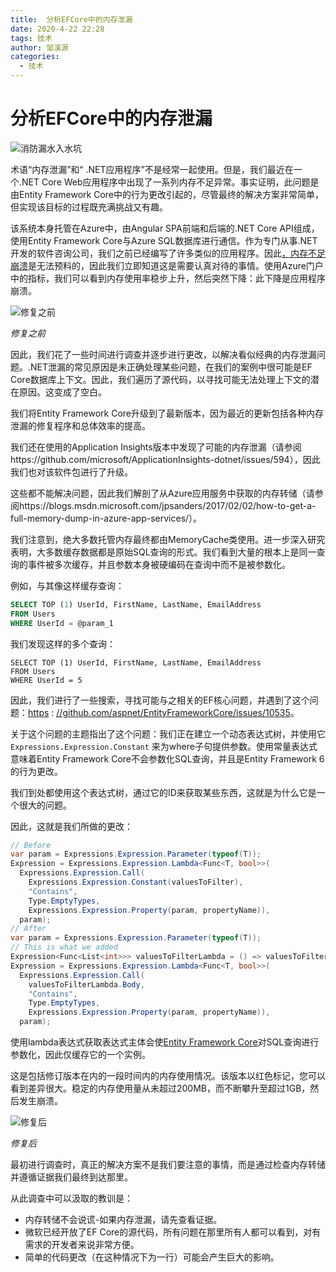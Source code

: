 ```yaml
---
title:  分析EFCore中的内存泄漏
date: 2020-4-22 22:28
tags: 技术
author: 邹溪源
categories:
  - 技术
---
```

# 分析EFCore中的内存泄漏

 ![消防漏水入水坑](https://dzone.com/storage/temp/12517247-pic-fire-house-leaking-water-into-puddle.jpg) 

术语“内存泄漏”和“ .NET应用程序”不是经常一起使用。但是，我们最近在一个.NET Core Web应用程序中出现了一系列内存不足异常。事实证明，此问题是由Entity Framework Core中的行为更改引起的，尽管最终的解决方案非常简单，但实现该目标的过程既充满挑战又有趣。

该系统本身托管在Azure中，由Angular SPA前端和后端的.NET Core API组成，使用Entity Framework Core与Azure SQL数据库进行通信。作为专门从事.NET开发的软件咨询公司，我们之前已经编写了许多类似的应用程序。因此[，内存不足崩溃](https://dzone.com/articles/what-causes-outofmemoryerror)是无法预料的，因此我们立即知道这是需要认真对待的事情。使用Azure门户中的指标，我们可以看到内存使用率稳步上升，然后突然下降：此下降是应用程序崩溃。

![修复之前](https://dzone.com/storage/temp/12481545-before.png)

*修复之前*

因此，我们花了一些时间进行调查并逐步进行更改，以解决看似经典的内存泄漏问题。.NET泄漏的常见原因是未正确处理某些问题，在我们的案例中很可能是EF Core数据库上下文。因此，我们遍历了源代码，以寻找可能无法处理上下文的潜在原因。这变成了空白。

我们将Entity Framework Core升级到了最新版本，因为最近的更新包括各种内存泄漏的修复程序和总体效率的提高。

我们还在使用的Application Insights版本中发现了可能的内存泄漏（请参阅https://github.com/microsoft/ApplicationInsights-dotnet/issues/594），因此我们也对该软件包进行了升级。

这些都不能解决问题，因此我们解剖了从Azure应用服务中获取的内存转储（请参阅https://blogs.msdn.microsoft.com/jpsanders/2017/02/02/how-to-get-a-full-memory-dump-in-azure-app-services/）。

我们注意到，绝大多数托管内存最终都由MemoryCache类使用。进一步深入研究表明，大多数缓存数据都是原始SQL查询的形式。我们看到大量的根本上是同一查询的事件被多次缓存，并且参数本身被硬编码在查询中而不是被参数化。

例如，与其像这样缓存查询：

```sql
SELECT TOP (1) UserId, FirstName, LastName, EmailAddress
FROM Users
WHERE UserId = @param_1
```



我们发现这样的多个查询：

```
SELECT TOP (1) UserId, FirstName, LastName, EmailAddress
FROM Users
WHERE UserId = 5
```



因此，我们进行了一些搜索，寻找可能与之相关的EF核心问题，并遇到了这个问题：[https](https://github.com/aspnet/EntityFrameworkCore/issues/10535) : [//github.com/aspnet/EntityFrameworkCore/issues/10535](https://github.com/aspnet/EntityFrameworkCore/issues/10535)。

关于这个问题的主题指出了这个问题：我们正在建立一个动态表达式树，并使用它  `Expressions.Expression.Constant` 来为where子句提供参数。使用常量表达式意味着Entity Framework Core不会参数化SQL查询，并且是Entity Framework 6的行为更改。

我们到处都使用这个表达式树，通过它的ID来获取某些东西，这就是为什么它是一个很大的问题。

因此，这就是我们所做的更改：

```c#
// Before
var param = Expressions.Expression.Parameter(typeof(T));
Expression = Expressions.Expression.Lambda<Func<T, bool>>(
  Expressions.Expression.Call(
    Expressions.Expression.Constant(valuesToFilter),
    "Contains",
    Type.EmptyTypes,
    Expressions.Expression.Property(param, propertyName)),
  param);
// After
var param = Expressions.Expression.Parameter(typeof(T));
// This is what we added
Expression<Func<List<int>>> valuesToFilterLambda = () => valuesToFilter;
Expression = Expressions.Expression.Lambda<Func<T, bool>>(
  Expressions.Expression.Call(
    valuesToFilterLambda.Body,
    "Contains",
    Type.EmptyTypes,
    Expressions.Expression.Property(param, propertyName)),
  param);
```



使用lambda表达式获取表达式主体会使[Entity Framework Core](https://dzone.com/articles/entity-framework-core-30-and-sql-server-2019-perfo)对SQL查询进行参数化，因此仅缓存它的一个实例。

这是包括修订版本在内的一段时间内的内存使用情况。该版本以红色标记，您可以看到差异很大。稳定的内存使用量从未超过200MB，而不断攀升至超过1GB，然后发生崩溃。

![修复后](https://dzone.com/storage/temp/12481549-release.png)

*修复后*

最初进行调查时，真正的解决方案不是我们要注意的事情，而是通过检查内存转储并遵循证据我们最终到达那里。

从此调查中可以汲取的教训是：

- 内存转储不会说谎-如果内存泄漏，请先查看证据。
- 微软已经开放了EF Core的源代码，所有问题在那里所有人都可以看到，对有需求的开发者来说非常方便。
- 简单的代码更改（在这种情况下为一行）可能会产生巨大的影响。
